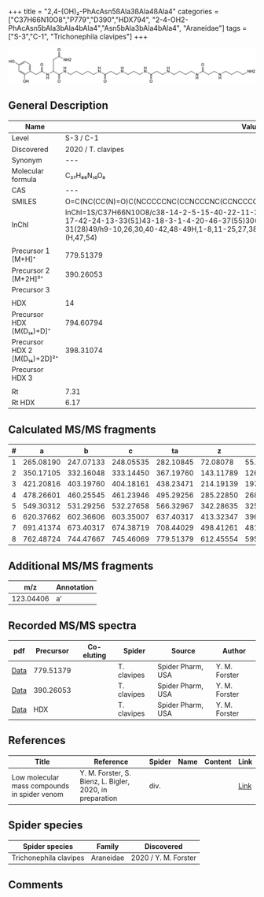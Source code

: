 +++
title = "2,4-(OH)₂-PhAcAsn5ßAla3ßAla4ßAla4"
categories = ["C37H66N10O8","P779","D390","HDX794",
"2-4-OH2-PhAcAsn5bAla3bAla4bAla4","Asn5bAla3bAla4bAla4",
"Araneidae"]
tags = ["S-3","C-1",
"Trichonephila clavipes"]
+++

![](/img/2-4-OH2-PhAcAsn5bAla3bAla4bAla4.png)

## General Description

| Name                       | Value              |
|----------------------------|--------------------|
| Level                      | S-3 / C-1          |
| Discovered                 | 2020 / T. clavipes |
| Synonym                    | ---                |
| Molecular formula          | C₃₇H₆₆N₁₀O₈                   |
| CAS                        | ---                |
| SMILES | O=C(NC(CC(N)=O)C(NCCCCCNC(CCNCCCNC(CCNCCCCNC(CCNCCCCN)=O)=O)=O)=O)CC1=CC=C(O)C=C1O  |
| InChI  | InChI=1S/C37H66N10O8/c38-14-2-5-15-40-22-11-34(52)44-19-7-6-16-41-23-12-35(53)45-21-8-17-42-24-13-33(51)43-18-3-1-4-20-46-37(55)30(27-32(39)50)47-36(54)25-28-9-10-29(48)26-31(28)49/h9-10,26,30,40-42,48-49H,1-8,11-25,27,38H2,(H2,39,50)(H,43,51)(H,44,52)(H,45,53)(H,46,55)(H,47,54)  |
|                            |                    |
| Precursor 1 [M+H]⁺       | 779.51379      |
| Precursor 2 [M+2H]²⁺        | 390.26053       |
| Precursor 3                |                    |
|                            |                    |
| HDX                        | 14                   |
| Precursor HDX   [M(D₁₄)+D]⁺   | 794.60794                   |
| Precursor HDX 2 [M(D₁₄)+2D]²⁺ | 398.31074                   |
| Precursor HDX 3            |                    |
|                            |                    |
| Rt                         | 7.31                   |
| Rt HDX                     | 6.17                   |

## Calculated MS/MS fragments

| # | a         | b         | c         | ta        | z         | y         | tz        |
|---|-----------|-----------|-----------|-----------|-----------|-----------|-----------|
| 1 | 265.08190 | 247.07133 | 248.05535 | 282.10845 | 72.08078 | 55.05423 | 89.10732 |
| 2 | 350.17105 | 332.16048 | 333.14450 | 367.19760 | 143.11789 | 126.09134 | 160.14444 |
| 3 | 421.20816 | 403.19760 | 404.18161 | 438.23471 | 214.19139 | 197.16484 | 231.21794 |
| 4 | 478.26601 | 460.25545 | 461.23946 | 495.29256 | 285.22850 | 268.20195 | 302.25505 |
| 5 | 549.30312 | 531.29256 | 532.27658 | 566.32967 | 342.28635 | 325.25980 | 359.31290 |
| 6 | 620.37662 | 602.36606 | 603.35007 | 637.40317 | 413.32347 | 396.29692 | 430.35001 |
| 7 | 691.41374 | 673.40317 | 674.38719 | 708.44029 | 498.41261 | 481.38607 | 515.43916 |
| 8 | 762.48724 | 744.47667 | 745.46069 | 779.51379 | 612.45554 | 595.42899 | 629.48209 |

## Additional MS/MS fragments

| m/z       | Annotation |
|-----------|------------|
| 123.04406 | a'         |

## Recorded MS/MS spectra

| pdf                                             | Precursor | Co-eluting | Spider      | Source                       | Author        |
|-------------------------------------------------|-----------|------------|-------------|------------------------------|---------------|
| [Data](/pdf/N-clavipes/779_2-4-OH2-PhAcAsn5bAla3bAla4bAla4_Nc.pdf) | 779.51379 |           | T. clavipes | Spider Pharm, USA | Y. M. Forster |
| [Data](/pdf/N-clavipes/779_2-4-OH2-PhAcAsn5bAla3bAla4bAla4_Nc_2.pdf) | 390.26053 |           | T. clavipes | Spider Pharm, USA | Y. M. Forster |
| [Data](/pdf/N-clavipes/779_2-4-OH2-PhAcAsn5bAla3bAla4bAla4_Nc_HDX.pdf) | HDX |           | T. clavipes | Spider Pharm, USA | Y. M. Forster |


## References

| Title | Reference | Spider | Name | Content | Link |
|-------|-----------|--------|------|---------|------|
| Low molecular mass compounds in spider venom      | Y. M. Forster, S. Bienz, L. Bigler, 2020, in preparation          | div.       |   |   | [Link](unknown) |

## Spider species

| Spider species     | Family     | Discovered           |
|--------------------|------------|----------------------|
| Trichonephila clavipes | Araneidae | 2020 / Y. M. Forster |


## Comments